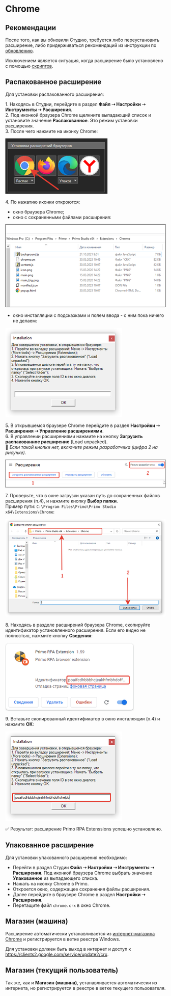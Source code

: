 # Chrome

## Рекомендации

После того, как вы обновили Студию, требуется либо переустановить расширение, либо придерживаться рекомендаций из инструкции по [обновлению](https://docs.primo-rpa.ru/primo-rpa/primo-studio/installation/update).

Исключением является ситуация, когда расширение было установлено с помощью [скриптов](https://docs.primo-rpa.ru/primo-rpa/primo-studio/settings/autoinstall-browser-extension).

## Распакованное расширение

Для установки распакованного расширения:

1\. Находясь в Студии, перейдите в раздел **Файл ➝ Настройки ➝ Инструменты ➝ Расширения**.\
2\. Под иконкой браузера Chrome щелкните выпадающий список и установите значение **Распакованное**. Это режим установки расширения.\
3\. После чего нажмите на иконку Chrome:

  ![](../../../.gitbook/assets/chrome-icon.png)

4\. По нажатию иконки откроются:
  * окно браузера Chrome;
  * окно с сохраненными файлами расширения:
 
 ![](../../../.gitbook/assets/chrome-files-list.png)
   
  * окно инсталляции с подсказками и полем ввода - с ним пока ничего не делаем:
 
 ![](../../../.gitbook/assets/chrome-install-id.png)

5\. В открывшемся браузере Chrome перейдите в раздел **Настройки ➝ Расширения ➝ Управление расширениями**.\
6\. В управлении расширениями нажмите на кнопку **Загрузить распакованное расширение** (Load unpacked).\
    :small_blue_diamond: *Если такой кнопки нет, включите режим разработчика (цифра 2 на рисунке).*

 ![](../../../.gitbook/assets/chrome-extensions.png)

7\. Проверьте, что в окне загрузки указан путь до сохраненных файлов расширения (п.4), и нажмите кнопку **Выбор папки**.\
 Пример пути: `C:\Program Files\Primo\Primo Studio x64\Extensions\Chrome`:

 ![](../../../.gitbook/assets/extensions-path-chrome.png)

8\. Находясь в разделе расширений браузера Chrome, скопируйте идентификатор установленного расширения. Если его видно не полностью, нажмите кнопку **Сведения**:

 ![](../../../.gitbook/assets/id-extensions-chrome.png)

9\. Вставьте скопированный идентификатор в окно инсталляции (п.4) и нажмите **ОК**:

 ![](../../../.gitbook/assets/install-id-extensions-chrome.png)

:white_check_mark: Результат: расширение Primo RPA Extenssions успешно установлено.

## Упакованное расширение

Для установки упакованного расширения необходимо:

* Перейти в раздел Студии **Файл ➝ Настройки ➝ Инструменты ➝ Расширения**. Под иконкой браузера Chrome выбрать значение **Упакованное** из выпадающего списка. 
* Нажать на иконку Chrome в Primo.
* Откроется окно, содержащее сохранения файлы расширения.
* Далее перейдите в браузере Chrome в раздел **Настройки ➝ Расширения**.
* Перетащите файл `chrome.crx` в окно Chrome.

## Магазин (машина)

Расширение автоматически устанавливается из [интернет-магазина Chrome](https://chrome.google.com/webstore/detail/primo-rpa-extension/pbdnfhljkbaiibahdfcmgnfpapchlmmp) и регистрируется в ветке реестра Windows. 

Для установки должен быть выход в интернет и доступ к https://clients2.google.com/service/update2/crx.

## Магазин (текущий пользователь)

Так же, как и **Магазин (машина)**, устанавливается автоматически из интернета, но регистрируется в реестре в ветке текущего пользователя.

